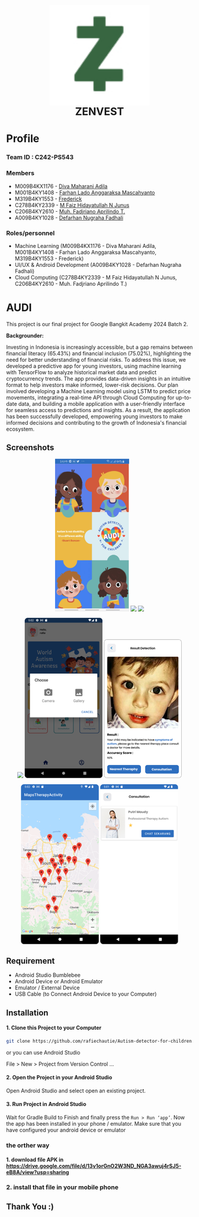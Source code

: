 <h1 align="center">
  <img align="center" src="ZenVest1.jpg"  width="270"></img>
<br>
ZENVEST
</h1>

# Profile

### Team ID : C242-PS543

### Members

* M009B4KX1176 - [Diva Maharani Adila](https://github.com/divaadila)
* M001B4KY1408 - [Farhan Lado Anggaraksa Mascahyanto](https://github.com/FarhanLado)
* M319B4KY1553 - [Frederick](https://github.com/Frederickyzw)
* C278B4KY2339 - [M Faiz Hidayatullah N Junus](https://github.com/faizhidayatullah)
* C206B4KY2610 - [Muh. Fadjriano Aprilindo T.](https://github.com/fajritaridala)
* A009B4KY1028 - [Defarhan Nugraha Fadhali](https://github.com/deFare00)

### Roles/personnel

* Machine Learning (M009B4KX1176 - Diva Maharani Adila, M001B4KY1408 - Farhan Lado Anggaraksa Mascahyanto, M319B4KY1553 - Frederick)
* UI/UX & Android Development (A009B4KY1028 - Defarhan Nugraha Fadhali)
* Cloud Computing (C278B4KY2339 - M Faiz Hidayatullah N Junus, C206B4KY2610 - Muh. Fadjriano Aprilindo T.)

# AUDI
This project is our final project for Google Bangkit Academy 2024 Batch 2.

**Backgrounder:**

Investing in Indonesia is increasingly accessible, but a gap remains between financial literacy (65.43%) and financial inclusion (75.02%), highlighting the need for better understanding of financial risks. To address this issue, we developed a predictive app for young investors, using machine learning with TensorFlow to analyze historical market data and predict cryptocurrency trends. The app provides data-driven insights in an intuitive format to help investors make informed, lower-risk decisions. Our plan involved developing a Machine Learning model using LSTM to predict price movements, integrating a real-time API through Cloud Computing for up-to-date data, and building a mobile application with a user-friendly interface for seamless access to predictions and insights. As a result, the application has been successfully developed, empowering young investors to make informed decisions and contributing to the growth of Indonesia's financial ecosystem.

## Screenshots

<p align="center">
  <img src="https://github.com/rafiechautie/Autism-detector-for-children/blob/main/splashscreen.jpeg" width="200">
  <img src="login.jpeg" width="200">
  <img src="/register.jpeg" width="200">
</p>

<p align="center">
  <img src="main.png" width="210">
  <img src="https://github.com/rafiechautie/Autism-detector-for-children/blob/main/consultation2.png" width="210">
  <img src="https://github.com/rafiechautie/Autism-detector-for-children/blob/main/Halaman%20Detecion.png" width="210">
</p>

<p align="center">
  <img src="https://github.com/rafiechautie/Autism-detector-for-children/blob/main/map.png" width="210">
  <img src="https://github.com/rafiechautie/Autism-detector-for-children/blob/main/consultation.png" width="210">
</p>


## Requirement
* Android Studio Bumblebee
* Android Device or Android Emulator 
* Emulator / External Device
* USB Cable (to Connect Android Device to your Computer)

## Installation

#### 1. Clone this Project to your Computer
```bash
git clone https://github.com/rafiechautie/Autism-detector-for-children.git
```

or you can use Android Studio 

File > New > Project from Version Control ...

#### 2. Open the Project in your Android Studio
Open Android Studio and select open an existing project.

#### 3. Run Project in Android Studio
Wait for Gradle Build to Finish and finally press the `Run > Run ‘app’`. Now the app has been installed in your phone / emulator. Make sure that you have configured your android device or emulator 

### the orther way

#### 1. download file APK in https://drive.google.com/file/d/13v1orGnO2W3ND_NGA3awuj4rSJ5-eB8A/view?usp=sharing 
### 2. install that file in your mobile phone

## Thank You :)
